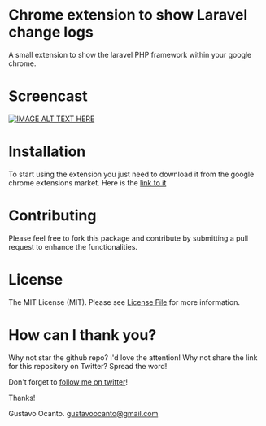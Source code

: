 # Chrome extension to show Laravel change logs

A small extension to show the laravel PHP framework within your google chrome.


# Screencast

[![IMAGE ALT TEXT HERE](https://img.youtube.com/vi/x5_fUW0T2RM/0.jpg)](https://www.youtube.com/watch?v=x5_fUW0T2RM)

# Installation

To start using the extension you just need to download it from the google chrome extensions market. Here is the <a href="https://chrome.google.com/webstore/detail/laravel-changelogs/nndjbillfjbfaffpghfjgffikpjjoccg">link to it</a>


# Contributing

Please feel free to fork this package and contribute by submitting a pull request to enhance the functionalities.


# License

The MIT License (MIT). Please see [License File](LICENSE) for more information.


# How can I thank you?
Why not star the github repo? I'd love the attention! Why not share the link for this repository on Twitter? Spread the word!


Don't forget to [follow me on twitter](https://twitter.com/gocanto)!

Thanks!

Gustavo Ocanto.
gustavoocanto@gmail.com
